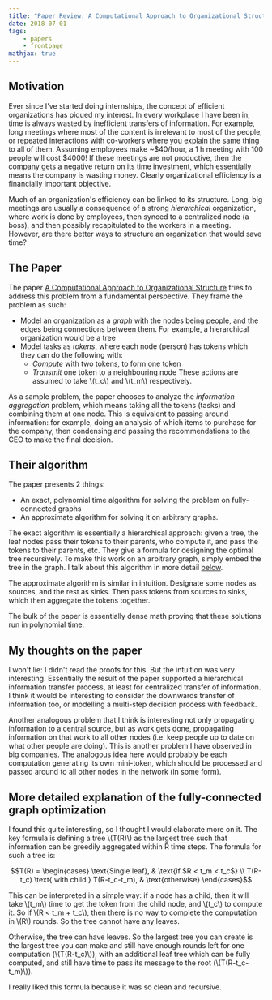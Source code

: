 ```yaml
---
title: "Paper Review: A Computational Approach to Organizational Structure"
date: 2018-07-01
tags:
    - papers
    - frontpage
mathjax: true
---
```


## Motivation
Ever since I've started doing internships, the concept of efficient organizations has piqued my interest. In every workplace I have been in, time is always wasted by inefficient transfers of information. For example, long meetings where most of the content is irrelevant to most of the people, or repeated interactions with co-workers where you explain the same thing to all of them. Assuming employees make ~$40/hour, a 1 h meeting with 100 people will cost $4000! If these meetings are not productive, then the company gets a negative return on its time investment, which essentially means the company is wasting money. Clearly organizational efficiency is a financially important objective.

Much of an organization's efficiency can be linked to its structure. Long, big meetings are usually a consequence of a strong _hierarchical_ organization, where work is done by employees, then synced to a centralized node (a boss), and then possibly recapitulated to the workers in a meeting. However, are there better ways to structure an organization that would save time?

<!-- TEASER_END -->

## The Paper
The paper [A Computational Approach to Organizational Structure](https://arxiv.org/abs/1806.05701) tries to address this problem from a fundamental perspective. They frame the problem as such:

- Model an organization as a _graph_ with the nodes being people, and the edges being connections between them. For example, a hierarchical organization would be a tree
- Model tasks as _tokens_, where each node (person) has tokens which they can do the following with:
  - _Compute_ with two tokens, to form one token
  - _Transmit_ one token to a neighbouring node
 These actions are assumed to take \\(t_c\\) and \\(t_m\\) respectively.

As a sample problem, the paper chooses to analyze the _information aggregation_ problem, which means taking all the tokens (tasks) and combining them at one node. This is equivalent to passing around information: for example, doing an analysis of which items to purchase for the company, then condensing and passing the recommendations to the CEO to make the final decision.

## Their algorithm
The paper presents 2 things:
- An exact, polynomial time algorithm for solving the problem on fully-connected graphs
- An approximate algorithm for solving it on arbitrary graphs.

The exact algorithm is essentially a hierarchical approach: given a tree, the leaf nodes pass their tokens to their parents, who compute it, and pass the tokens to their parents, etc. They give a formula for designing the optimal tree recursively. To make this work on an arbitrary graph, simply embed the tree in the graph. I talk about this algorithm in more detail [below](#more-detailed-explanation-of-the-fully-connected-graph-optimization).

The approximate algorithm is similar in intuition. Designate some nodes as sources, and the rest as sinks. Then pass tokens from sources to sinks, which then aggregate the tokens together.

The bulk of the paper is essentially dense math proving that these solutions run in polynomial time. 

## My thoughts on the paper
I won't lie: I didn't read the proofs for this. But the intuition was very interesting. Essentially the result of the paper supported a hierarchical information transfer process, at least for centralized transfer of information. I think it would be interesting to consider the downwards transfer of information too, or modelling a multi-step decision process with feedback.

Another analogous problem that I think is interesting not only propagating information to a central source, but as work gets done, propagating information on that work to all other nodes (i.e. keep people up to date on what other people are doing). This is another problem I have observed in big companies. The analogous idea here would probably be each computation generating its own mini-token, which should be processed and passed around to all other nodes in the network (in some form).  


## More detailed explanation of the fully-connected graph optimization
I found this quite interesting, so I thought I would elaborate more on it. The key formula is defining a tree \\(T(R)\\) as the largest tree such that information can be greedily aggregated within R time steps. The formula for such a tree is:

$$T(R) = \begin{cases}
\text{Single leaf},  & \text{if $R < t_m < t_c$} \\
T(R-t_c) \text{ with child } T(R-t_c-t_m), & \text{otherwise}
\end{cases}$$ 

This can be interpreted in a simple way: if a node  has a child, then it will take \\(t_m\\) time to get the token from the child node, and \\(t_c\\) to compute it. So if \\(R < t_m + t_c\\), then there is no way to complete the computation in \\(R\\) rounds. So the tree cannot have any leaves.

Otherwise, the tree can have leaves. So the largest tree you can create is the largest tree you can make and still have enough rounds left for one computation (\\(T(R-t_c)\\)), with an additional leaf tree which can be fully computed, and still have time to pass its message to the root (\\(T(R-t_c-t_m)\\)).

I really liked this formula because it was so clean and recursive.

